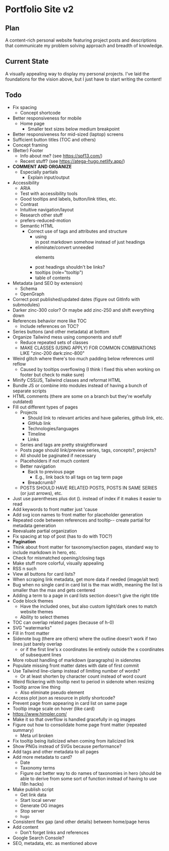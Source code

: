 # Portfolio Site v2

## Plan

A content-rich personal website featuring project posts and descriptions that communicate my problem solving approach and breadth of knowledge.

## Current State

A visually appealing way to display my personal projects. I've laid the foundations for the vision above, but I just have to start writing the content!

## Todo

- Fix spacing
    - Concept shortcode
- Better responsiveness for mobile
    - Home page
        - Smaller text sizes below medium breakpoint
- Better responsiveness for mid-sized (laptop) screens
- Sufficient button titles (TOC and others)
- Concept framing
- (Better) Footer
    - Info about me? (see https://spf13.com/)
    - Recent stuff? (see https://atega-hugo.netlify.app/)
- **COMMENT AND ORGANIZE**
    - Especially partials
        - Explain input/output
- Accessibility
    - ARIA
    - Test with accessibility tools
    - Good tooltips and labels, button/link titles, etc.
    - Contrast
    - Intuitive navigation/layout
    - Research other stuff
    - prefers-reduced-motion
    - Semantic HTML
        - Correct use of tags and attributes and structure
            - using <section> in post markdown somehow instead of just headings
            - eliminate/convert unneeded <p> elements
            - post headings shouldn't be links?
            - tooltips (role="tooltip")
            - table of contents
- Metadata (and SEO by extension)
    - Schema
    - OpenGraph
- Correct post published/updated dates (figure out GitInfo with submodules)
- Darker zinc-300 color? Or maybe add zinc-250 and shift everything down
- References behavior more like TOC
    - Include references on TOC?
- Series buttons (and other metadata) at bottom
- Organize Tailwind mess using components and stuff
    - Reduce repeated sets of classes
    - MAKE CLASSES (USING APPLY) FOR COMMON COMBINATIONS LIKE "zinc-200 dark:zinc-800"
- Weird glitch where there's too much padding below references until reflow
    - Caused by tooltips overflowing (I think I fixed this when working on footer but check to make sure)
- Minify CSS/JS, Tailwind classes and reformat HTML
- Bundle JS or combine into modules instead of having a bunch of separate scripts
- HTML comments (there are some on a branch but they're woefully outdated)
- Fill out different types of pages
    - Projects
        - Should link to relevant articles and have galleries, github link, etc.
        - GitHub link
        - Technologies/languages
        - Timeline
        - Links
    - Series and tags are pretty straightforward
    - Posts page should link/preview series, tags, concepts?, projects?
    - All should be paginated if necessary
    - Placeholders if not much content
    - Better navigation
        - Back to previous page
            - E.g., link back to all tags on tag term page
        - Breadcrumb?
    - POSTS SHOULD HAVE RELATED POSTS, POSTS IN SAME SERIES (or just arrows), etc.
- Just use parentheses plus dot (). instead of index if it makes it easier to read
- Add keywords to front matter just 'cause
- Add svg icon names to front matter for placeholder generation
- Repeated code between references and tooltip-- create partial for metadata generation
- Reevaluate partial organization
- Fix spacing at top of post (has to do with TOC?)
- **Pagination**
- Think about front matter for taxonomy/section pages, standard way to include markdown in hero, etc.
- Check for mismatched opening/closing tags
- Make stuff more colorful, visually appealing
- RSS n such
- View all buttons for card lists?
- When scraping link metadata, get more data if needed (image/alt text)
- Bug when no single card in card list is the max width, meaning the list is smaller than the max and gets centered
- Adding a term to a page in card lists section doesn't give the right title
- Code block themes
    - Have the included ones, but also custom light/dark ones to match website themes
    - Ability to select themes
- TOC can overlap related pages (because of h-0)
- SVG "watermarks"
- Fill in front matter
- Sidenote bug (there are others) where the outline doesn't work if two lines just barely overlap
    - or if the first line's x coordinates lie entirely outside the x coordinates of subsequent lines
- More robust handling of markdown (paragraphs) in sidenotes
- Populate missing front matter dates with date of first commit
- Use Tailwind line-clamp instead of limiting number of words?
    - Or at least shorten by character count instead of word count
- Weird flickering with tooltip next to period in sidenote when resizing
- Tooltip arrow line thing
    - Also eliminate pseudo element
- Access plot json as resource in plotly shortcode?
- Prevent page from appearing in card list on same page
- Tooltip image scale on hover (like card)
- https://www.himpler.com/
- Make it so that overflow is handled gracefully in og images
- Figure out how to consolidate home page front matter (repeated summary)
    - Meta url broken
- Fix tooltip being italicized when coming from italicized link
- Show PNGs instead of SVGs because performance?
- Add tags and other metadata to all pages
- Add more metadata to card?
    - Date
    - Taxonomy terms
    - Figure out better way to do names of taxonomies in hero (should be able to derive from some sort of function instead of having to use i18n hacks)
- Make publish script
    - Get link data
    - Start local server
    - Generate OG images
    - Stop server
    - `hugo`
- Consistent flex gap (and other details) between home/page heros
- Add content
    - Don't forget links and references
- Google Search Console?
- SEO, metadata, etc. as mentioned above